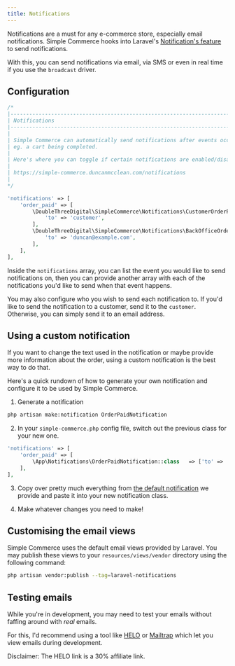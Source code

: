```yaml
---
title: Notifications
---
```


Notifications are a must for any e-commerce store, especially email notifications. Simple Commerce hooks into Laravel's [Notification's feature](https://laravel.com/docs/master/notifications) to send notifications.

With this, you can send notifications via email, via SMS or even in real time if you use the `broadcast` driver.

## Configuration

```php
/*
|--------------------------------------------------------------------------
| Notifications
|--------------------------------------------------------------------------
|
| Simple Commerce can automatically send notifications after events occur in your store.
| eg. a cart being completed.
|
| Here's where you can toggle if certain notifications are enabled/disabled.
|
| https://simple-commerce.duncanmcclean.com/notifications
|
*/

'notifications' => [
    'order_paid' => [
        \DoubleThreeDigital\SimpleCommerce\Notifications\CustomerOrderPaid::class => [
            'to' => 'customer',
        ],
        \DoubleThreeDigital\SimpleCommerce\Notifications\BackOfficeOrderPaid::class => [
            'to' => 'duncan@example.com',
        ],
    ],
],
```

Inside the `notifications` array, you can list the event you would like to send notifications on, then you can provide another array with each of the notifications you'd like to send when that event happens.

You may also configure who you wish to send each notification to. If you'd like to send the notification to a customer, send it to the `customer`. Otherwise, you can simply send it to an email address.

## Using a custom notification

If you want to change the text used in the notification or maybe provide more information about the order, using a custom notification is the best way to do that.

Here's a quick rundown of how to generate your own notification and configure it to be used by Simple Commerce.

1. Generate a notification

```bash
php artisan make:notification OrderPaidNotification
```

2. In your `simple-commerce.php` config file, switch out the previous class for your new one.

```php
'notifications' => [
    'order_paid' => [
        \App\Notifications\OrderPaidNotification::class   => ['to' => 'customer'],
    ],
],
```

3. Copy over pretty much everything from [the default notification](https://github.com/doublethreedigital/simple-commerce/blob/2.3/src/Notifications/CustomerOrderPaid.php#L15) we provide and paste it into your new notification class.

4. Make whatever changes you need to make!

## Customising the email views

Simple Commerce uses the default email views provided by Laravel. You may publish these views to your `resources/views/vendor` directory using the following command:

```bash
php artisan vendor:publish --tag=laravel-notifications
```

## Testing emails

While you're in development, you may need to test your emails without faffing around with *real* emails.

For this, I'd recommend using a tool like [HELO](https://a.paddle.com/v2/click/103161/130785?link=2990) or [Mailtrap](https://mailtrap.io/) which let you view emails during development.

Disclaimer: The HELO link is a 30% affiliate link.
